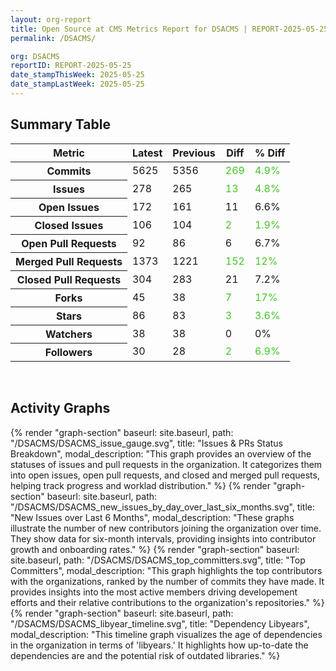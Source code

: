 ```yaml
---
layout: org-report
title: Open Source at CMS Metrics Report for DSACMS | REPORT-2025-05-25
permalink: /DSACMS/

org: DSACMS
reportID: REPORT-2025-05-25
date_stampThisWeek: 2025-05-25
date_stampLastWeek: 2025-05-25
---
```

<div class="summary-table">
  <table class="usa-table usa-table--borderless">
    <h2> Summary Table </h2>
    <thead>
      <tr>
        <th scope="col">Metric</th>
        <th scope="col">Latest</th>
        <th scope="col">Previous</th>
        <th scope="col">Diff</th>
        <th scope="col">% Diff</th>
      </tr>
    </thead>
    <tbody>
      <tr>
        <th scope="row">Commits</th>
        <td>5625</td>
        <td>5356</td>
        <td style="color: #45c527" >269</td>
        <td style="color: #45c527" >4.9%</td>
      </tr>
      <tr>
        <th scope="row">Issues</th>
        <td>278</td>
        <td>265</td>
        <td style="color: #45c527" >13</td>
        <td style="color: #45c527" >4.8%</td>
      </tr>
      <tr>
        <th scope="row">Open Issues</th>
        <td>172</td>
        <td>161</td>
        <td style="" >11</td>
        <td style="" >6.6%</td>
      </tr>
      <tr>
        <th scope="row">Closed Issues</th>
        <td>106</td>
        <td>104</td>
        <td style="color: #45c527" >2</td>
        <td style="color: #45c527" >1.9%</td>
      </tr>
      <tr>
        <th scope="row">Open Pull Requests</th>
        <td>92</td>
        <td>86</td>
        <td style="" >6</td>
        <td style="" >6.7%</td>
      </tr>
      <tr>
        <th scope="row">Merged Pull Requests</th>
        <td>1373</td>
        <td>1221</td>
        <td style="color: #45c527" >152</td>
        <td style="color: #45c527" >12%</td>
      </tr>
      <tr>
        <th scope="row">Closed Pull Requests</th>
        <td>304</td>
        <td>283</td>
        <td style="" >21</td>
        <td style="" >7.2%</td>
      </tr>
      <tr>
        <th scope="row">Forks</th>
        <td>45</td>
        <td>38</td>
        <td style="color: #45c527" >7</td>
        <td style="color: #45c527" >17%</td>
      </tr>
      <tr>
        <th scope="row">Stars</th>
        <td>86</td>
        <td>83</td>
        <td style="color: #45c527" >3</td>
        <td style="color: #45c527" >3.6%</td>
      </tr>
      <tr>
        <th scope="row">Watchers</th>
        <td>38</td>
        <td>38</td>
        <td style="" >0</td>
        <td style="" >0%</td>
      </tr>
      <tr>
        <th scope="row">Followers</th>
        <td>30</td>
        <td>28</td>
        <td style="color: #45c527" >2</td>
        <td style="color: #45c527" >6.9%</td>
      </tr>
    </tbody>
  </table>
</div>
<div class="graph-container">
  <br>
  <h2 class="graph-section-title">Activity Graphs</h2>
  <div class="all-graphs">
    <!--- Issues/PRs Status Breakdown Graph -->
    {% render "graph-section" baseurl: site.baseurl, path: "/DSACMS/DSACMS_issue_gauge.svg", title: "Issues & PRs Status Breakdown", modal_description: "This graph provides an overview of the statuses of issues and pull requests in the organization. It categorizes them into open issues, open pull requests, and closed and merged pull requests, helping track progress and worklad distribution." %}
    <!-- New Issues over Last 6 Months -->
    {% render "graph-section" baseurl: site.baseurl, path: "/DSACMS/DSACMS_new_issues_by_day_over_last_six_months.svg", title: "New Issues over Last 6 Months", modal_description: "These graphs illustrate the number of new contributors joining the organization over time. They show data for six-month intervals, providing insights into contributor growth and onboarding rates." %}
    <!-- Top Committers Bar Graph -->
    {% render "graph-section" baseurl: site.baseurl, path: "/DSACMS/DSACMS_top_committers.svg", title: "Top Committers", modal_description: "This graph highlights the top contributors with the organizations, ranked by the number of commits they have made. It provides insights into the most active members driving developement efforts and their relative contributions to the organization's repositories." %}
    <!-- Libyear Timeline Graph -->
    {% render "graph-section" baseurl: site.baseurl, path: "/DSACMS/DSACMS_libyear_timeline.svg", title: "Dependency Libyears", modal_description: "This timeline graph visualizes the age of dependencies in the organization in terms of 'libyears.' It highlights how up-to-date the dependencies are and the potential risk of outdated libraries." %}
  </div>
</div>